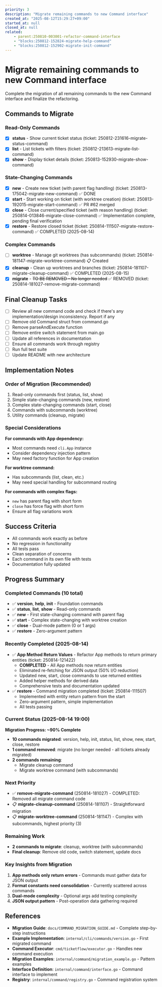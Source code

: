 ```yaml
---
priority: 3
description: "Migrate remaining commands to new Command interface"
created_at: "2025-08-12T15:29:27+09:00"
started_at: null
closed_at: null
related:
    - parent:250810-003001-refactor-command-interface
    - "blocks:250812-152824-migrate-help-command"
    - "blocks:250812-152902-migrate-init-command"
---
```


# Migrate remaining commands to new Command interface

Complete the migration of all remaining commands to the new Command interface and finalize the refactoring.

## Commands to Migrate

### Read-Only Commands
- [x] **status** - Show current ticket status (ticket: 250812-231616-migrate-status-command)
- [x] **list** - List tickets with filters (ticket: 250812-213613-migrate-list-command)
- [x] **show** - Display ticket details (ticket: 250813-152930-migrate-show-command)

### State-Changing Commands
- [x] **new** - Create new ticket (with parent flag handling) (ticket: 250813-175042-migrate-new-command) ✅ DONE
- [x] **start** - Start working on ticket (with worktree creation) (ticket: 250813-192015-migrate-start-command) ✅ PR #62 merged
- [x] **close** - Close current/specified ticket (with reason handling) (ticket: 250814-013846-migrate-close-command) ✅ Implementation complete, pending final verification
- [x] **restore** - Restore closed ticket (ticket: 250814-111507-migrate-restore-command) ✅ COMPLETED (2025-08-14)

### Complex Commands
- [ ] **worktree** - Manage git worktrees (has subcommands) (ticket: 250814-181147-migrate-worktree-command) 📋 Created
- [x] **cleanup** - Clean up worktrees and branches (ticket: 250814-181107-migrate-cleanup-command) ✅ COMPLETED (2025-08-15)
- [x] **migrate** - ~~TO BE REMOVED - No longer needed~~ ✅ REMOVED (ticket: 250814-181027-remove-migrate-command)

## Final Cleanup Tasks

- [ ] Review all new command code and check if there's any implementation/design inconsistency. Report if any
- [ ] Remove old Command struct from command.go
- [ ] Remove parseAndExecute function  
- [ ] Remove entire switch statement from main.go
- [ ] Update all references in documentation
- [ ] Ensure all commands work through registry
- [ ] Run full test suite
- [ ] Update README with new architecture

## Implementation Notes

### Order of Migration (Recommended)
1. Read-only commands first (status, list, show)
2. Simple state-changing commands (new, restore)
3. Complex state-changing commands (start, close)
4. Commands with subcommands (worktree)
5. Utility commands (cleanup, migrate)

### Special Considerations

**For commands with App dependency:**
- Most commands need `cli.App` instance
- Consider dependency injection pattern
- May need factory function for App creation

**For worktree command:**
- Has subcommands (list, clean, etc.)
- May need special handling for subcommand routing

**For commands with complex flags:**
- `new` has parent flag with short form
- `close` has force flag with short form
- Ensure all flag variations work

## Success Criteria

- All commands work exactly as before
- No regression in functionality
- All tests pass
- Clean separation of concerns
- Each command in its own file with tests
- Documentation fully updated

## Progress Summary

### Completed Commands (10 total)
- ✅ **version**, **help**, **init** - Foundation commands
- ✅ **status**, **list**, **show** - Read-only commands  
- ✅ **new** - First state-changing command with parent flag
- ✅ **start** - Complex state-changing with worktree creation
- ✅ **close** - Dual-mode pattern (0 or 1 args)
- ✅ **restore** - Zero-argument pattern

### Recently Completed (2025-08-14)
- ✅ **App Method Return Values** - Refactor App methods to return primary entities (ticket: 250814-121422)
  - **COMPLETED** - All App methods now return entities
  - Eliminated re-fetching for JSON output (50% I/O reduction)
  - Updated new, start, close commands to use returned entities
  - Added helper methods for derived data
  - Comprehensive tests and documentation updated
- ✅ **restore** - Command migration completed (ticket: 250814-111507)
  - Implemented with entity return pattern from the start
  - Zero-argument pattern, simple implementation
  - All tests passing

### Current Status (2025-08-14 19:00)
**Migration Progress: ~90% Complete**
- **10 commands migrated**: version, help, init, status, list, show, new, start, close, restore
- **1 command removed**: migrate (no longer needed - all tickets already migrated)
- **2 commands remaining**: 
  - Migrate cleanup command
  - Migrate worktree command (with subcommands)

### Next Priority
- ✅ **remove-migrate-command** (250814-181027) - COMPLETED: Removed all migrate command code
- 📋 **migrate-cleanup-command** (250814-181107) - Straightforward migration
- 📋 **migrate-worktree-command** (250814-181147) - Complex with subcommands, highest priority (3)

### Remaining Work
- **2 commands to migrate**: cleanup, worktree (with subcommands)
- **Final cleanup**: Remove old code, switch statement, update docs

### Key Insights from Migration
1. **App methods only return errors** - Commands must gather data for JSON output
2. **Format constants need consolidation** - Currently scattered across commands
3. **Dual-mode complexity** - Optional args add testing complexity
4. **JSON output pattern** - Post-operation data gathering required

## References

- **Migration Guide**: `docs/COMMAND_MIGRATION_GUIDE.md` - Complete step-by-step instructions
- **Example Implementation**: `internal/cli/commands/version.go` - First migrated command
- **Command Executor**: `cmd/ticketflow/executor.go` - Handles new command execution
- **Migration Examples**: `internal/command/migration_example.go` - Pattern examples
- **Interface Definition**: `internal/command/interface.go` - Command interface to implement
- **Registry**: `internal/command/registry.go` - Command registration system
